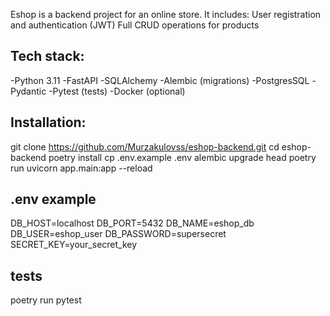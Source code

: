 Eshop is a backend project for an online store. It includes:
User registration and authentication (JWT)
Full CRUD operations for products

Tech stack:
-

-Python 3.11
-FastAPI
-SQLAlchemy
-Alembic (migrations)
-PostgresSQL
-Pydantic
-Pytest (tests)
-Docker (optional)


Installation:
-

git clone https://github.com/Murzakulovss/eshop-backend.git
cd eshop-backend
poetry install
cp .env.example .env
alembic upgrade head
poetry run uvicorn app.main:app --reload

.env example
-

DB_HOST=localhost
DB_PORT=5432
DB_NAME=eshop_db
DB_USER=eshop_user
DB_PASSWORD=supersecret
SECRET_KEY=your_secret_key

tests
-

poetry run pytest